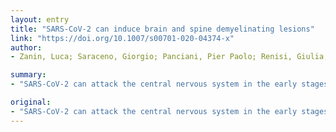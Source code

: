 ```yaml
---
layout: entry
title: "SARS-CoV-2 can induce brain and spine demyelinating lesions"
link: "https://doi.org/10.1007/s00701-020-04374-x"
author:
- Zanin, Luca; Saraceno, Giorgio; Panciani, Pier Paolo; Renisi, Giulia; Signorini, Liana; Migliorati, Karol; Fontanella, Marco Maria

summary:
- "SARS-CoV-2 can attack the central nervous system in the early stages of infection. Headache, anosmia, and dysgeusia are common symptoms. MRI showed newly diagnosed demyelinating lesions. High-dose steroid treatment allowed neurological and respiratory recovery. Prompt invasive treatment should be adopted to avoid hypoxic neurotoxicity and prevent CNS injuries."

original:
- "SARS-CoV-2 can attack the central nervous system in the early stages of infection. Headache, anosmia, and dysgeusia are common symptoms. Disturbance of consciousness and seizures can occur as complications in case of severe COVID-19. We described the case of a COVID-19 patient admitted for interstitial pneumonia and seizures. MRI showed newly diagnosed demyelinating lesions. High-dose steroid treatment allowed neurological and respiratory recovery. We speculated a delayed immune response induced by SARS-CoV-2. The virus may lead to a SIRS-like immune disorder or play a role of infective trigger. Prompt invasive treatment should be adopted to avoid hypoxic neurotoxicity and prevent CNS injuries."
---
```


